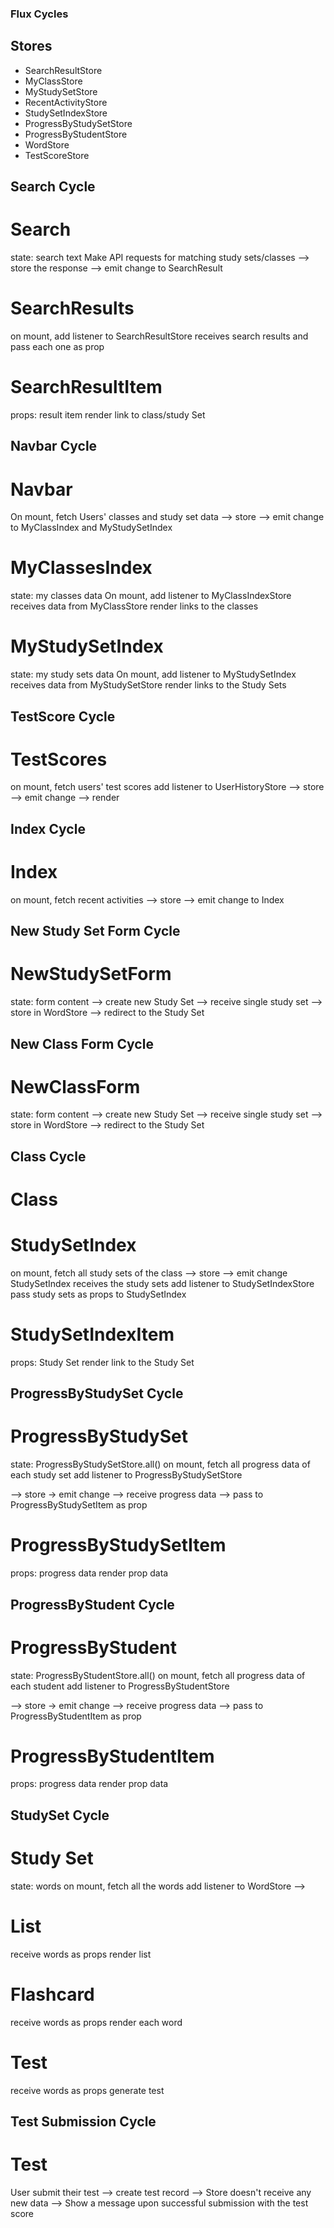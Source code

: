 ### Flux Cycles

## Stores
* SearchResultStore
* MyClassStore
* MyStudySetStore
* RecentActivityStore
* StudySetIndexStore
* ProgressByStudySetStore
* ProgressByStudentStore
* WordStore
* TestScoreStore

## Search Cycle
# Search
  state: search text
  Make API requests for matching study sets/classes
    --> store the response
      --> emit change to SearchResult
# SearchResults
  on mount, add listener to SearchResultStore
  receives search results and pass each one as prop
# SearchResultItem
  props: result item
  render link to class/study Set



## Navbar Cycle

# Navbar
  On mount, fetch Users' classes and study set data
  --> store
    --> emit change to MyClassIndex and MyStudySetIndex

# MyClassesIndex
  state: my classes data
  On mount, add listener to MyClassIndexStore
  receives data from MyClassStore
  render links to the classes

# MyStudySetIndex
  state: my study sets data
  On mount, add listener to MyStudySetIndex
  receives data from MyStudySetStore
  render links to the Study Sets


## TestScore Cycle

# TestScores
  on mount, fetch users' test scores
  add listener to UserHistoryStore
  --> store
    --> emit change --> render


## Index Cycle
# Index
  on mount, fetch recent activities
  --> store
    --> emit change to Index


## New Study Set Form Cycle
# NewStudySetForm
  state: form content
  --> create new Study Set
    --> receive single study set --> store in WordStore
    --> redirect to the Study Set

## New Class Form Cycle
# NewClassForm
  state: form content
  --> create new Study Set
    --> receive single study set --> store in WordStore
    --> redirect to the Study Set



## Class Cycle
# Class

# StudySetIndex
  on mount, fetch all study sets of the class
  --> store
    --> emit change StudySetIndex receives the study sets
  add listener to StudySetIndexStore
  pass study sets as props to StudySetIndex

# StudySetIndexItem
  props: Study Set
  render link to the Study Set


## ProgressByStudySet Cycle
# ProgressByStudySet
  state: ProgressByStudySetStore.all()
  on mount, fetch all progress data of each study set
  add listener to ProgressByStudySetStore

  --> store
   -> emit change --> receive progress data --> pass to ProgressByStudySetItem as prop
# ProgressByStudySetItem
  props: progress data
  render prop data

## ProgressByStudent Cycle
# ProgressByStudent
  state: ProgressByStudentStore.all()
  on mount, fetch all progress data of each student
  add listener to ProgressByStudentStore

  --> store
   -> emit change --> receive progress data --> pass to ProgressByStudentItem as prop
# ProgressByStudentItem
  props: progress data
  render prop data


## StudySet Cycle
# Study Set
  state: words
  on mount, fetch all the words
  add listener to WordStore
  -->
# List
  receive words as props
  render list

# Flashcard
  receive words as props
  render each word


# Test
  receive words as props
  generate test


## Test Submission Cycle
# Test
  User submit their test
  --> create test record --> Store doesn't receive any new data
  --> Show a message upon successful submission with the test score
